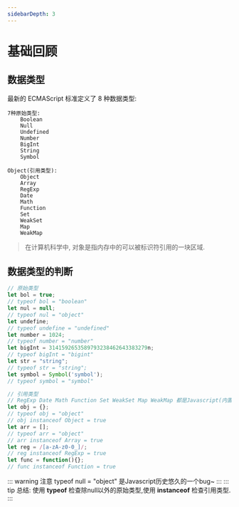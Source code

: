 ```yaml
---
sidebarDepth: 3
---
```


# 基础回顾
## 数据类型

最新的 ECMAScript 标准定义了 8 种数据类型:

    7种原始类型:
        Boolean
        Null
        Undefined
        Number
        BigInt
        String
        Symbol 
    
    Object(引用类型):
        Object
        Array
        RegExp
        Date
        Math
        Function
        Set
        WeakSet
        Map
        WeakMap

> 在计算机科学中, 对象是指内存中的可以被标识符引用的一块区域.


## 数据类型的判断

```js
// 原始类型
let bol = true;
// typeof bol = "boolean"
let nul = null;
// typeof nul = "object"
let undefine;
// typeof undefine = "undefined"
let number = 1024;
// typeof number = "number"
let bigInt = 3141592653589793238462643383279n;
// typeof bigInt = "bigint"
let str = "string";
// typeof str = "string";
let symbol = Symbol('symbol');
// typeof symbol = "symbol"

// 引用类型
// RegExp Date Math Function Set WeakSet Map WeakMap 都是Javascript(内置的)函数
let obj = {}; 
// typeof obj = "object"
// obj instanceof Object = true
let arr = [];
// typeof arr = "object"
// arr instanceof Array = true
let reg = /[a-zA-z0-0_]/;
// reg instanceof RegExp = true
let func = function(){};
// func instanceof Function = true
```
::: warning 注意
typeof null = "object" 是Javascript历史悠久的一个bug~
:::
::: tip 总结:
使用 **typeof** 检查除null以外的原始类型,使用 **instanceof** 检查引用类型.
:::